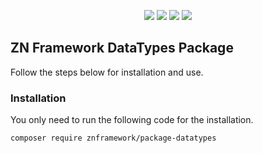 <p align="center">
<a href="https://packagist.org/packages/znframework/package-datatypes" rel="nofollow">
	<img src="https://img.shields.io/packagist/dt/znframework/package-datatypes?style=flat-square" style="max-width:100%;"></a>
<a href="//packagist.org/packages/znframework/package-datatypes" rel="nofollow">
	<img src="https://img.shields.io/github/v/release/znframework/package-datatypes?style=flat-square&color=00BFFF" style="max-width:100%;"></a>
<a href="//packagist.org/packages/znframework/package-datatypes" rel="nofollow">
	<img src="https://img.shields.io/github/release-date/znframework/package-datatypes?style=flat-square" style="max-width:100%;"></a>
<a href="//packagist.org/packages/znframework/package-datatypes" rel="nofollow">
	<img src="https://img.shields.io/github/license/znframework/package-datatypes?style=flat-square" style="max-width:100%;"></a>
</p>

<h2>ZN Framework DataTypes Package</h2>
<p>
Follow the steps below for installation and use.
</p>

<h3>Installation</h3>
<p>
You only need to run the following code for the installation.
</p>

```
composer require znframework/package-datatypes
```